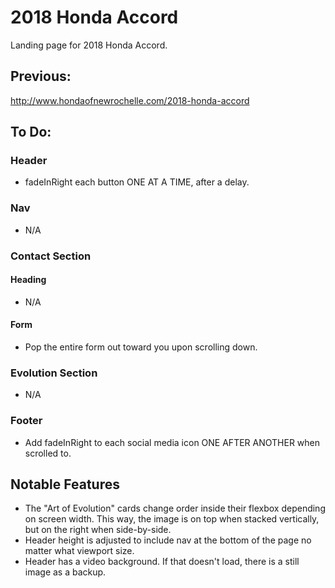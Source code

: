 # 2018 Honda Accord

Landing page for 2018 Honda Accord.

## Previous:

http://www.hondaofnewrochelle.com/2018-honda-accord

## To Do:

### Header

- fadeInRight each button ONE AT A TIME, after a delay.

### Nav

- N/A

### Contact Section

#### Heading

- N/A

#### Form

- Pop the entire form out toward you upon scrolling down.

### Evolution Section

- N/A

### Footer

- Add fadeInRight to each social media icon ONE AFTER ANOTHER when scrolled to.

## Notable Features

- The "Art of Evolution" cards change order inside their flexbox depending on screen width. This way, the image is on top when stacked vertically, but on the right when side-by-side.
- Header height is adjusted to include nav at the bottom of the page no matter what viewport size.
- Header has a video background. If that doesn't load, there is a still image as a backup.